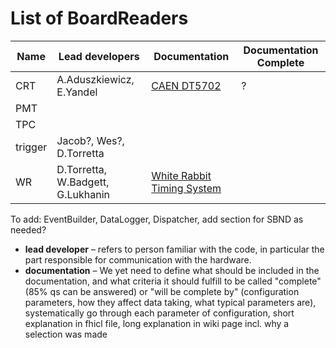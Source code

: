 # List of BoardReaders

| Name | Lead developers | Documentation | Documentation Complete |
| ---- | -------------- | ------------- | ---------------------- |
| CRT  | A.Aduszkiewicz, E.Yandel | [CAEN DT5702](CRT/CAEN_DT5702_readout.md) | ? |
| PMT  |                |               |                        |
| TPC  |                |               |                        |
| trigger | Jacob?, Wes?, D.Torretta |               |                        |
| WR   | D.Torretta, W.Badgett, G.Lukhanin | [White Rabbit Timing System](WR/WhiteRabbit.md) |                        |

To add: EventBuilder, DataLogger, Dispatcher, add section for SBND as needed?


- **lead developer** – refers to person familiar with the code, in particular the part responsible for communication with the hardware.
- **documentation** – We yet need to define what should be included in the documentation, and what criteria it should fulfill to be called "complete" (85% qs can be answered) or "will be complete by" <date> (configuration parameters, how they affect data taking, what typical parameters are), systematically go through each parameter of configuration, short explanation in fhicl file, long explanation in wiki page incl. why a selection was made
